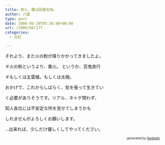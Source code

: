 ```yaml
---
title: 割と、腰は回復気味。
author: 八雲
type: post
date: 2006-06-28T05:36:00+00:00
url: /2006/06/177
categories:
  - 日記

---
```

それより、また火の粉が降りかかってきましたよ。
  
＃火の粉というより、業火。 というか、百鬼夜行
  
＃もしくは五雷槍。もしくは太極。

おかげで、これからしばらく、気を張って生きてい
  
く必要がありそうです。リアル、ネトゲ問わず、
  
知人各位には不安定な所を見せてしまうかも
  
しれませんがよろしくお願いします。

…出来れば、少しだけ優しくしてやってください。<!--
feedpath info start
-->

<div style="text-align: right; font-size: 10px;">
  &nbsp;&nbsp;<span>generated by <a href="http://feedpath.jp">feedpath</a></span>
</div>

<!--
feedpath info end
-->